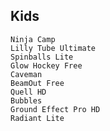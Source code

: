 ## Kids ##

    Ninja Camp
    Lilly Tube Ultimate
    Spinballs Lite
    Glow Hockey Free
    Caveman
    BeamOut Free
    Quell HD
    Bubbles
    Ground Effect Pro HD
    Radiant Lite
  

